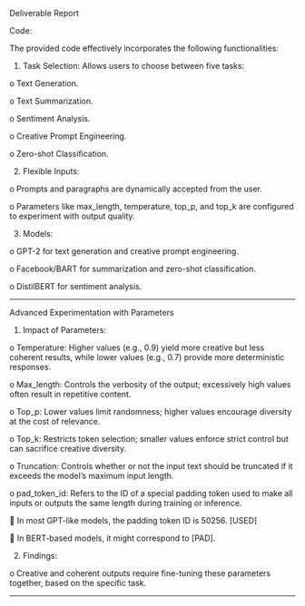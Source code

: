 Deliverable Report

Code:

The provided code effectively incorporates the following functionalities:

1.	Task Selection: Allows users to choose between five tasks:

o	Text Generation.

o	Text Summarization.

o	Sentiment Analysis.

o	Creative Prompt Engineering.

o	Zero-shot Classification.

2.	Flexible Inputs:

o	Prompts and paragraphs are dynamically accepted from the user.

o	Parameters like max_length, temperature, top_p, and top_k are configured to experiment with output quality.

3.	Models:

o	GPT-2 for text generation and creative prompt engineering.

o	Facebook/BART for summarization and zero-shot classification.

o	DistilBERT for sentiment analysis.
________________________________________
Advanced Experimentation with Parameters

1.	Impact of Parameters:

o	Temperature: Higher values (e.g., 0.9) yield more creative but less coherent results, while lower values (e.g., 0.7) provide more deterministic responses.

o	Max_length: Controls the verbosity of the output; excessively high values often result in repetitive content.

o	Top_p: Lower values limit randomness; higher values encourage diversity at the cost of relevance.

o	Top_k: Restricts token selection; smaller values enforce strict control but can sacrifice creative diversity.

o	Truncation: Controls whether or not the input text should be truncated if it exceeds the model’s maximum input length.

o	pad_token_id: Refers to the ID of a special padding token used to make all inputs or outputs the same length during training or inference.

  	In most GPT-like models, the padding token ID is 50256. [USED]
  
  	In BERT-based models, it might correspond to [PAD].
  
2.	Findings:

o	Creative and coherent outputs require fine-tuning these parameters together, based on the specific task.
________________________________________
